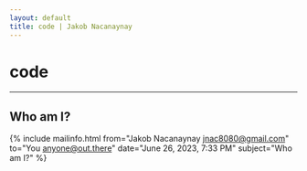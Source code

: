```yaml
---
layout: default
title: code | Jakob Nacanaynay
---
```


# code

---

## Who am I?

{% include mailinfo.html from="Jakob Nacanaynay <jnac8080@gmail.com>" to="You <anyone@out.there>" date="June 26, 2023, 7:33 PM" subject="Who am I?" %}
